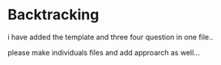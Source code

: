 # Backtracking

i have added the template and three four question in one file..

please make individuals files and add approarch as well...
